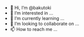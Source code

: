 - 👋 Hi, I’m @bakutoki
- 👀 I’m interested in ...
- 🌱 I’m currently learning ...
- 💞️ I’m looking to collaborate on ...
- 📫 How to reach me ...

<!---
bakutoki/bakutoki is a ✨ special ✨ repository because its `README.md` (this file) appears on your GitHub profile.
You can click the Preview link to take a look at your changes.
--->
